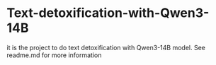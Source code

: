 # Text-detoxification-with-Qwen3-14B
it is the project to do text detoxification with Qwen3-14B model. See readme.md for more information
